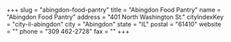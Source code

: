 +++
slug = "abingdon-food-pantry"
title = "Abingdon Food Pantry"
name = "Abingdon Food Pantry"
address = "401 North Washington St."
cityIndexKey = "city-il-abingdon"
city = "Abingdon"
state = "IL"
postal = "61410"
website = ""
phone = "309 462-2728"
fax = ""
+++
